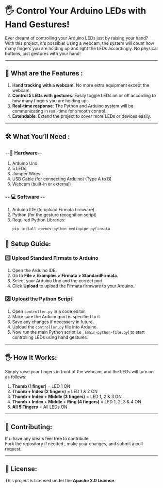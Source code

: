 # 🖐 Control Your Arduino LEDs with Hand Gestures!

Ever dreamt of controlling your Arduino LEDs just by raising your hand? With this project, it's possible! Using a webcam, the system will count how many fingers you are holding up and light the LEDs accordingly. No physical buttons, just gestures with your hand! 

---

## 🚀 What are the Features :

1. **Hand tracking with a webcam**: No more extra equipment except the webcam. 
2. **Control 5 LEDs with gestures**: Easily toggle LEDs on or off according to how many fingers you are holding up. 
3. **Real-time response**: The Python and Arduino system will be communicating in real-time for smooth control. 
4. **Extendable**: Extend the project to cover more LEDs or devices easily. 

---

## 🛠️ What You’ll Need :

### --🔌 Hardware--

1. Arduino Uno
2. 5 LEDs
3. Jumper Wires
4. USB Cable (for connecting Arduino) (Type A to B)
5. Webcam (built-in or external)

### -- 💻 Software --

1. Arduino IDE (to upload Firmata firmware)
2. Python (for the gesture recognition script)
3. Required Python Libraries:
   ```bash
   pip install opencv-python mediapipe pyfirmata

## 🔧 Setup Guide:

### 1️⃣ Upload Standard Firmata to Arduino

1. Open the Arduino IDE.
2. Go to **File > Examples > Firmata > StandardFirmata**.
3. Select your Arduino Uno and the correct port.
4. Click **Upload** to upload the Firmata firmware to your Arduino.

### 2️⃣ Upload the Python Script

1. Open `controller.py` in a code editor.
2. Make sure the Arduino port is specified to it.
3. Save any changes if necessary in future.
4. Upload the `controller.py` file into Arduino.
5. Now run the main Python script i.e , (`main-python-file.py`) to start controlling LEDs using hand gestures.

---

## 🖐 How It Works:

Simply raise your fingers in front of the webcam, and the LEDs will turn on as follows:

1. **Thumb (1 finger)** = LED 1 ON
2. **Thumb + Index (2 fingers)** = LED 1 & 2 ON
3. **Thumb + Index + Middle (3 fingers)** = LED 1, 2 & 3 ON
4. **Thumb + Index + Middle + Ring (4 fingers)** = LED 1, 2, 3 & 4 ON
5. **All 5 Fingers** = All LEDs ON

---

## 🤝 Contributing:

If u have any idea's feel free to contribute   
Fork the repository if needed , make your changes, and submit a pull request.

---

## 📜 License:

This project is licensed under the **Apache 2.0 License**.
